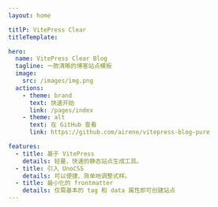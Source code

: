 ```yaml
---
layout: home

titlP: VitePress Clear
titleTemplate:

hero:
  name: VitePress Clear Blog
  tagline: 一款清晰的博客站点模板
  image:
    src: /images/img.png
  actions:
    - theme: brand
      text: 快速开始
      link: /pages/index
    - theme: alt
      text: 在 GitHub 查看
      link: https://github.com/airene/vitepress-blog-pure

features:
  - title: 基于 VitePress
    details: 轻量、快速的静态站点生成工具。
  - title: 引入 UnoCSS
    details: 可以便捷、简单地调整式样。
  - title: 最小化的 frontmatter
    details: 仅需基本的 tag 和 data 属性即可创建站点
---
```

